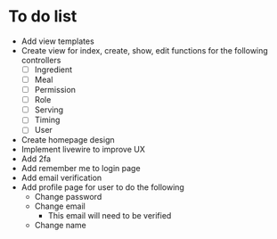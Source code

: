# To do list

- Add view templates
- Create view for index, create, show, edit functions for the following controllers
  - [ ] Ingredient
  - [ ] Meal
  - [ ] Permission
  - [ ] Role
  - [ ] Serving
  - [ ] Timing
  - [ ] User
- Create homepage design
- Implement livewire to improve UX
- Add 2fa
- Add remember me to login page
- Add email verification
- Add profile page for user to do the following
  - Change password
  - Change email
    - This email will need to be verified
  - Change name